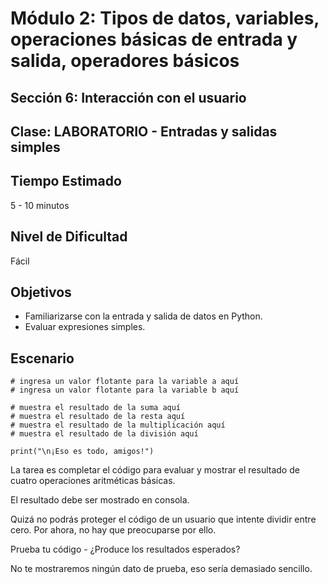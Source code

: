 # Módulo 2: Tipos de datos, variables, operaciones básicas de entrada y salida, operadores básicos 
## Sección 6: Interacción con el usuario
## Clase: LABORATORIO - Entradas y salidas simples

## Tiempo Estimado

5 - 10 minutos

## Nivel de Dificultad

Fácil

## Objetivos
 
* Familiarizarse con la entrada y salida de datos en Python.
* Evaluar expresiones simples.

## Escenario

```
# ingresa un valor flotante para la variable a aquí
# ingresa un valor flotante para la variable b aquí

# muestra el resultado de la suma aquí 
# muestra el resultado de la resta aquí
# muestra el resultado de la multiplicación aquí
# muestra el resultado de la división aquí

print("\n¡Eso es todo, amigos!")
```

La tarea es completar el código para evaluar y mostrar el resultado de cuatro operaciones aritméticas básicas.

El resultado debe ser mostrado en consola.

Quizá no podrás proteger el código de un usuario que intente dividir entre cero. Por ahora, no hay que preocuparse por ello.

Prueba tu código - ¿Produce los resultados esperados?

No te mostraremos ningún dato de prueba, eso sería demasiado sencillo.
